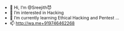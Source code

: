 - 👋 Hi, I’m @Sreejith😈
- 👀 I’m interested in Hacking
- 🌱 I’m currently learning Ethical Hacking and Pentest ...
- 📫 http://wa.me+919746462268

<!---
Iam-Sreejith/Iam-Sreejith is a ✨ special ✨ repository because its `README.md` (this file) appears on your GitHub profile.
You can click the Preview link to take a look at your changes.
--->
